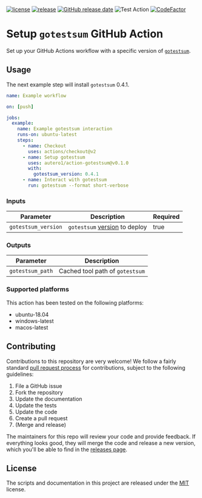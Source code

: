 [![license](https://img.shields.io/github/license/autero1/action-gotestsum)](https://github.com/autero1/action-gotestsum/blob/master/LICENSE)
[![release](https://img.shields.io/github/release/autero1/action-gotestsum.svg)](https://github.com/autero1/action-gotestsum/releases/latest)
[![GitHub release date](https://img.shields.io/github/release-date/autero1/action-gotestsum.svg)](https://github.com/autero1/action-gotestsum/releases)
![Test Action](https://github.com/autero1/action-gotestsum/workflows/Test%20Action/badge.svg?branch=master&event=push)
[![CodeFactor](https://www.codefactor.io/repository/github/autero1/action-gotestsum/badge)](https://www.codefactor.io/repository/github/autero1/action-gotestsum)

# Setup `gotestsum` GitHub Action

Set up your GitHub Actions workflow with a specific version of [`gotestsum`](https://github.com/gotestyourself/gotestsum).

## Usage

The next example step will install `gotestsum` 0.4.1.

```yaml
name: Example workflow

on: [push]

jobs:
  example:
    name: Example gotestsum interaction
    runs-on: ubuntu-latest
    steps:
      - name: Checkout
        uses: actions/checkout@v2
      - name: Setup gotestsum
        uses: autero1/action-gotestsum@v0.1.0
        with:
          gotestsum_version: 0.4.1
      - name: Interact with gotestsum
        run: gotestsum --format short-verbose
```

### Inputs

| Parameter | Description | Required |
| --------- | ----------- | -------- |
| `gotestsum_version` | `gotestsum` [version](https://github.com/gotestyourself/gotestsum/releases) to deploy | true |

### Outputs

| Parameter | Description |
| --------- | ----------- |
| `gotestsum_path` | Cached tool path of `gotestsum` |

### Supported platforms

This action has been tested on the following platforms:

* ubuntu-18.04
* windows-latest
* macos-latest


## Contributing

Contributions to this repository are very welcome! We follow a fairly standard [pull request process](
https://help.github.com/articles/about-pull-requests/) for contributions, subject to the following guidelines:

1. File a GitHub issue
1. Fork the repository
1. Update the documentation
1. Update the tests
1. Update the code
1. Create a pull request
1. (Merge and release)

The maintainers for this repo will review your code and provide feedback. If everything looks good, they will merge the
code and release a new version, which you'll be able to find in the [releases page](../../releases).

## License

The scripts and documentation in this project are released under the [MIT](./LICENSE) license.

